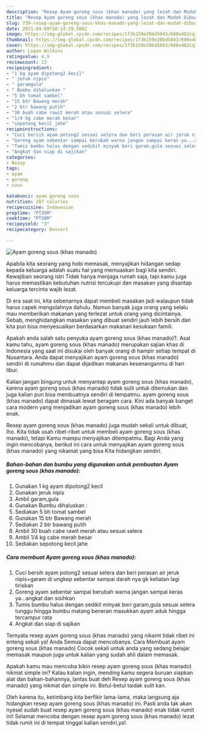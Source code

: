 ```yaml
---
description: "Resep Ayam goreng sous (khas manado) yang lezat dan Mudah Dibuat"
title: "Resep Ayam goreng sous (khas manado) yang lezat dan Mudah Dibuat"
slug: 739-resep-ayam-goreng-sous-khas-manado-yang-lezat-dan-mudah-dibuat
date: 2021-04-09T18:14:29.506Z
image: https://img-global.cpcdn.com/recipes/1f3b159e28bd5043/680x482cq70/ayam-goreng-sous-khas-manado-foto-resep-utama.jpg
thumbnail: https://img-global.cpcdn.com/recipes/1f3b159e28bd5043/680x482cq70/ayam-goreng-sous-khas-manado-foto-resep-utama.jpg
cover: https://img-global.cpcdn.com/recipes/1f3b159e28bd5043/680x482cq70/ayam-goreng-sous-khas-manado-foto-resep-utama.jpg
author: Logan Wilkins
ratingvalue: 4.9
reviewcount: 13
recipeingredient:
- "1 kg ayam dipotong2 kecil"
- " jeruk nipis"
- " garamgula"
- " Bumbu dihaluskan "
- "5 bh tomat sambel"
- "15 btr Bawang merah"
- "2 btr bawang putih"
- "30 buah cabe rawit merah atau sesuai selera"
- "1/4 kg cabe merah besar"
- "sepotong kecil jahe"
recipeinstructions:
- "Cuci bersih ayam potong2 sesuai selera dan beri perasan air jeruk nipis+garam di ungkep sebentar sampai darah nya gk keliatan lagi tiriskan"
- "Goreng ayam sebentar sampai berubah warna jangan sampai keras ya...angkat dan sisihkan"
- "Tumis bumbu halus dengan sedikit minyak beri garam,gula sesuai selera tunggu hingga bumbu matang beneran masukkan ayam aduk hingga tercampur rata"
- "Angkat dan siap di sajikan"
categories:
- Resep
tags:
- ayam
- goreng
- sous

katakunci: ayam goreng sous 
nutrition: 287 calories
recipecuisine: Indonesian
preptime: "PT35M"
cooktime: "PT30M"
recipeyield: "3"
recipecategory: Dessert

---
```



![Ayam goreng sous (khas manado)](https://img-global.cpcdn.com/recipes/1f3b159e28bd5043/680x482cq70/ayam-goreng-sous-khas-manado-foto-resep-utama.jpg)

Apabila kita seorang yang hobi memasak, menyajikan hidangan sedap kepada keluarga adalah suatu hal yang memuaskan bagi kita sendiri. Kewajiban seorang istri Tidak hanya menjaga rumah saja, tapi kamu juga harus memastikan kebutuhan nutrisi tercukupi dan masakan yang disantap keluarga tercinta wajib lezat.

Di era  saat ini, kita sebenarnya dapat membeli masakan jadi walaupun tidak harus capek mengolahnya dahulu. Namun banyak juga orang yang selalu mau memberikan makanan yang terlezat untuk orang yang dicintainya. Sebab, menghidangkan masakan yang dibuat sendiri jauh lebih bersih dan kita pun bisa menyesuaikan berdasarkan makanan kesukaan famili. 



Apakah anda salah satu penyuka ayam goreng sous (khas manado)?. Asal kamu tahu, ayam goreng sous (khas manado) merupakan sajian khas di Indonesia yang saat ini disukai oleh banyak orang di hampir setiap tempat di Nusantara. Anda dapat menyajikan ayam goreng sous (khas manado) sendiri di rumahmu dan dapat dijadikan makanan kesenanganmu di hari libur.

Kalian jangan bingung untuk menyantap ayam goreng sous (khas manado), karena ayam goreng sous (khas manado) tidak sulit untuk ditemukan dan juga kalian pun bisa membuatnya sendiri di tempatmu. ayam goreng sous (khas manado) dapat dimasak lewat beragam cara. Kini ada banyak banget cara modern yang menjadikan ayam goreng sous (khas manado) lebih enak.

Resep ayam goreng sous (khas manado) juga mudah sekali untuk dibuat, lho. Kita tidak usah ribet-ribet untuk membeli ayam goreng sous (khas manado), tetapi Kamu mampu menyajikan ditempatmu. Bagi Anda yang ingin mencobanya, berikut ini cara untuk menyajikan ayam goreng sous (khas manado) yang nikamat yang bisa Kita hidangkan sendiri.

<!--inarticleads1-->

##### Bahan-bahan dan bumbu yang digunakan untuk pembuatan Ayam goreng sous (khas manado):

1. Gunakan 1 kg ayam dipotong2 kecil
1. Gunakan  jeruk nipis
1. Ambil  garam,gula
1. Gunakan  Bumbu dihaluskan :
1. Sediakan 5 bh tomat sambel
1. Gunakan 15 btr Bawang merah
1. Sediakan 2 btr bawang putih
1. Ambil 30 buah cabe rawit merah atau sesuai selera
1. Ambil 1/4 kg cabe merah besar
1. Sediakan sepotong kecil jahe




<!--inarticleads2-->

##### Cara membuat Ayam goreng sous (khas manado):

1. Cuci bersih ayam potong2 sesuai selera dan beri perasan air jeruk nipis+garam di ungkep sebentar sampai darah nya gk keliatan lagi tiriskan
1. Goreng ayam sebentar sampai berubah warna jangan sampai keras ya...angkat dan sisihkan
1. Tumis bumbu halus dengan sedikit minyak beri garam,gula sesuai selera tunggu hingga bumbu matang beneran masukkan ayam aduk hingga tercampur rata
1. Angkat dan siap di sajikan




Ternyata resep ayam goreng sous (khas manado) yang nikamt tidak ribet ini enteng sekali ya! Anda Semua dapat mencobanya. Cara Membuat ayam goreng sous (khas manado) Cocok sekali untuk anda yang sedang belajar memasak maupun juga untuk kalian yang sudah ahli dalam memasak.

Apakah kamu mau mencoba bikin resep ayam goreng sous (khas manado) nikmat simple ini? Kalau kalian ingin, mending kamu segera buruan siapkan alat dan bahan-bahannya, lantas buat deh Resep ayam goreng sous (khas manado) yang nikmat dan simple ini. Betul-betul taidak sulit kan. 

Oleh karena itu, ketimbang kita berfikir lama-lama, maka langsung aja hidangkan resep ayam goreng sous (khas manado) ini. Pasti anda tak akan nyesel sudah buat resep ayam goreng sous (khas manado) enak tidak rumit ini! Selamat mencoba dengan resep ayam goreng sous (khas manado) lezat tidak rumit ini di tempat tinggal kalian sendiri,ya!.

